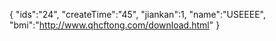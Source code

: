 { "ids":"24", "createTime":"45", "jiankan":1, "name":"USEEEE", "bmi":"http://www.qhcftong.com/download.html" }
